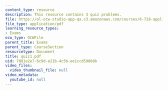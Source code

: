 ```yaml
---
content_type: resource
description: This resource contains 3 quiz problems.
file: https://ol-ocw-studio-app-qa.s3.amazonaws.com/courses/6-728-applied-quantum-and-statistical-physics-fall-2006/7081e2e76c9de21b4c5bee1ccd59868b_quiz1.pdf
file_type: application/pdf
learning_resource_types:
- Exams
ocw_type: OCWFile
parent_title: Exams
parent_type: CourseSection
resourcetype: Document
title: quiz1.pdf
uid: 7081e2e7-6c9d-e21b-4c5b-ee1ccd59868b
video_files:
  video_thumbnail_file: null
video_metadata:
  youtube_id: null
---
```

